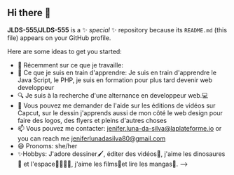 ## Hi there 👋

<!--
## 🌐 Socials:
[![LinkedIn](https://img.shields.io/badge/LinkedIn-%230077B5.svg?logo=linkedin&logoColor=white)](https://linkedin.com/in/https://www.linkedin.com/in/jenifer-luna-da-silva-51583333b/) [![Pinterest](https://img.shields.io/badge/Pinterest-%23E60023.svg?logo=Pinterest&logoColor=white)](https://pinterest.com/https://pin.it/TZ1yS4IWQ) [![TikTok](https://img.shields.io/badge/TikTok-%23000000.svg?logo=TikTok&logoColor=white)](https://tiktok.com/@https://www.tiktok.com/@jeniferlunadasilv) [![YouTube](https://img.shields.io/badge/YouTube-%23FF0000.svg?logo=YouTube&logoColor=white)](https://youtube.com/@https://www.youtube.com/@JeniferLunadaSilva) 

# 💻 Tech Stack:
![Python](https://img.shields.io/badge/python-3670A0?style=for-the-badge&logo=python&logoColor=ffdd54) ![HTML5](https://img.shields.io/badge/html5-%23E34F26.svg?style=for-the-badge&logo=html5&logoColor=white) ![Canva](https://img.shields.io/badge/Canva-%2300C4CC.svg?style=for-the-badge&logo=Canva&logoColor=white) ![Clip Studio Paint](https://img.shields.io/badge/ClipStudioPaint-%23CFD3D3.svg?style=for-the-badge&logo=ClipStudioPaint&logoColor=white) ![CSS3](https://img.shields.io/badge/css3-%231572B6.svg?style=for-the-badge&logo=css3&logoColor=white) ![Portfolio](https://img.shields.io/badge/Portfolio-%23000000.svg?style=for-the-badge&logo=firefox&logoColor=#FF7139)
# 📊 GitHub Stats:
![](https://github-readme-stats.vercel.app/api?username=JLDS-555&theme=dark&hide_border=true&include_all_commits=false&count_private=true)<br/>
![](https://github-readme-streak-stats.herokuapp.com/?user=JLDS-555&theme=dark&hide_border=true)<br/>
![](https://github-readme-stats.vercel.app/api/top-langs/?username=JLDS-555&theme=dark&hide_border=true&include_all_commits=false&count_private=true&layout=compact)

---
[![](https://visitcount.itsvg.in/api?id=JLDS-555&icon=0&color=0)](https://visitcount.itsvg.in)

<!-- Proudly created with GPRM ( https://gprm.itsvg.in ) -->
**JLDS-555/JLDS-555** is a ✨ _special_ ✨ repository because its `README.md` (this file) appears on your GitHub profile.

Here are some ideas to get you started:

- 🔭 Récemment sur ce que je travaille:
- 🌱 Ce que je suis en train d'apprendre: Je suis en train d'apprendre le Java Script, le PHP, je suis en formation pour plus tard devenir web developpeur
- 🔍 Je suis à la recherche d'une alternance en developpeur web.💻
- 💬 Vous pouvez me demander de l'aide sur les éditions de vidéos sur Capcut, sur le dessin j'apprends aussi de mon côté le web design pour faire des logos, des flyers et pleins d'autres choses
- 📫 Vous pouvez me contacter: jenifer.luna-da-silva@laplateforme.io or you can reach me jeniferlunadasilva80@gmail.com
- 😄 Pronoms: she/her
- ✨Hobbys: J'adore dessiner🖌️, éditer des vidéos🎥, j'aime les dinosaures🦖 et l'espace🚀🌌🌙🌠, j'aime les films🍿et lire les mangas📖.
-->
